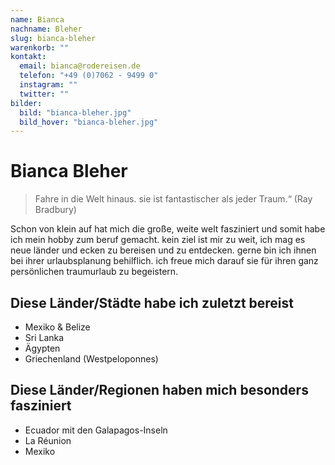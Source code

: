 ```yaml
---
name: Bianca
nachname: Bleher
slug: bianca-bleher
warenkorb: ""
kontakt:
  email: bianca@rodereisen.de
  telefon: "+49 (0)7062 - 9499 0"
  instagram: ""
  twitter: ""
bilder:
  bild: "bianca-bleher.jpg"
  bild_hover: "bianca-bleher.jpg"
---
```


# Bianca Bleher

> Fahre in die Welt hinaus. sie ist fantastischer als jeder Traum.“ (Ray Bradbury)

Schon von klein auf hat mich die große, weite welt fasziniert und somit habe ich mein hobby zum beruf gemacht. kein ziel ist mir zu weit, ich mag es neue länder und ecken zu bereisen und zu entdecken. gerne bin ich ihnen bei ihrer urlaubsplanung behilflich.
ich freue mich darauf sie für ihren ganz persönlichen traumurlaub zu begeistern.

## Diese Länder/Städte habe ich zuletzt bereist

- Mexiko & Belize
- Sri Lanka
- Ägypten
- Griechenland (Westpeloponnes)

## Diese Länder/Regionen haben mich besonders fasziniert

- Ecuador mit den Galapagos-Inseln
- La Réunion
- Mexiko
